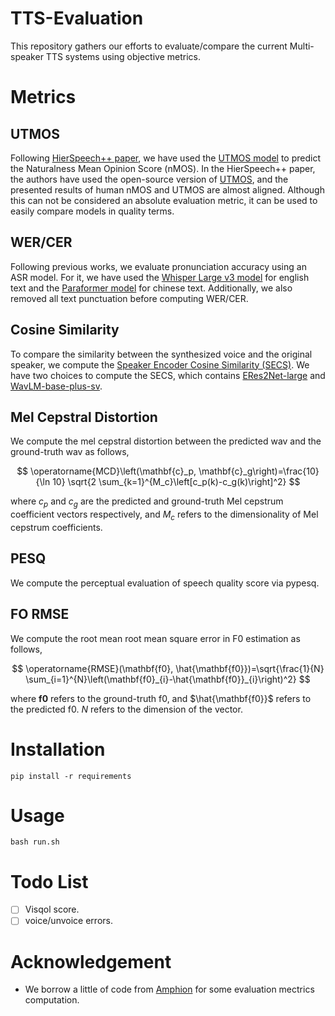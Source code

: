 # TTS-Evaluation
This repository gathers our efforts to evaluate/compare the current Multi-speaker TTS systems using objective metrics.
# Metrics
## UTMOS
Following [HierSpeech++ paper](https://arxiv.org/abs/2311.12454), we have used the [UTMOS model](https://arxiv.org/abs/2204.02152) to predict the Naturalness Mean Opinion Score (nMOS). In the HierSpeech++ paper, the authors have used the open-source version of [UTMOS](https://github.com/tarepan/SpeechMOS), and the presented results of human nMOS and UTMOS are almost aligned. 
Although this can not be considered an absolute evaluation metric, it can be used to easily compare models in quality terms. 
## WER/CER
Following previous works, we evaluate pronunciation accuracy using an ASR model. For it, we have used the [Whisper Large v3 model](https://huggingface.co/openai/whisper-large-v3) for english text and the [Paraformer model](https://modelscope.cn/models/iic/speech_paraformer-large_asr_nat-zh-cn-16k-common-vocab8404-pytorch) for chinese text. Additionally, we also removed all text punctuation before computing WER/CER.
## Cosine Similarity
To compare the similarity between the synthesized voice and the original speaker, we compute the [Speaker Encoder Cosine Similarity (SECS)](https://arxiv.org/abs/2104.05557).
We have two choices to compute the SECS, which contains [ERes2Net-large](https://modelscope.cn/models/iic/speech_eres2net_large_200k_sv_zh-cn_16k-common) and [WavLM-base-plus-sv](https://huggingface.co/microsoft/wavlm-base-plus-sv).
## Mel Cepstral Distortion
We compute the mel cepstral distortion between the predicted wav and the ground-truth wav as follows,

$$
\operatorname{MCD}\left(\mathbf{c}_p, \mathbf{c}_g\right)=\frac{10}{\ln 10} \sqrt{2 \sum_{k=1}^{M_c}\left[c_p(k)-c_g(k)\right]^2}
$$

where $c_p$ and $c_g$ are the predicted and ground-truth Mel
cepstrum coefficient vectors respectively, and $M_c$ refers
to the dimensionality of Mel cepstrum coefficients.
## PESQ
We compute the perceptual evaluation of speech quality score via pypesq.
## FO RMSE
We compute the root mean root mean square error in F0 estimation as follows,

$$
\operatorname{RMSE}(\mathbf{f0}, \hat{\mathbf{f0}})=\sqrt{\frac{1}{N} \sum_{i=1}^{N}\left(\mathbf{f0}_{i}-\hat{\mathbf{f0}}_{i}\right)^2}
$$

where $\mathbf{f0}$ refers to the ground-truth f0, and $\hat{\mathbf{f0}}$ refers to the predicted f0. $N$ refers to the dimension of the vector.
# Installation
```
pip install -r requirements
```
# Usage
```
bash run.sh
```
# Todo List
- [ ] Visqol score.
- [ ] voice/unvoice errors.
# Acknowledgement
- We borrow a little of code from [Amphion](https://github.com/open-mmlab/Amphion) for some evaluation mectrics computation.